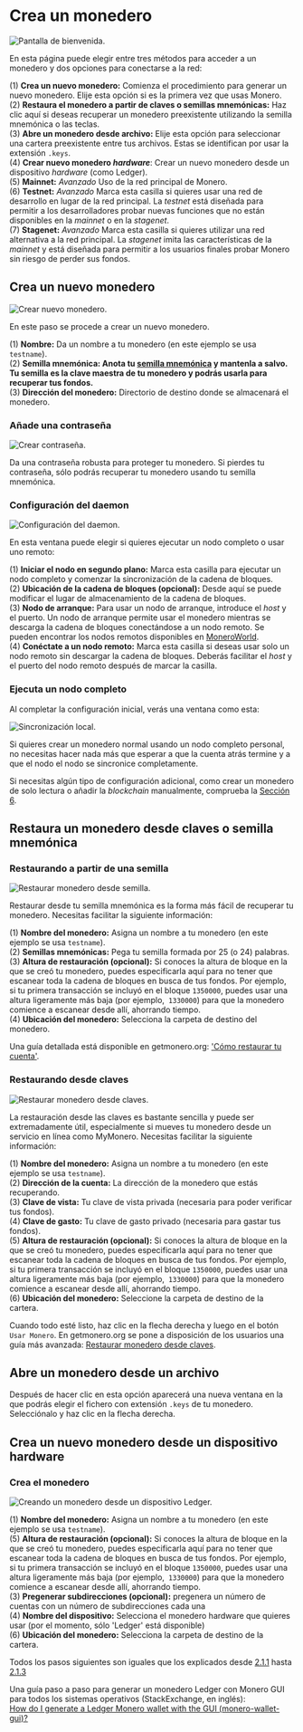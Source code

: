 # Crea un monedero
![Pantalla de bienvenida.](media/wizard_2-options.png)

En esta página puede elegir entre tres métodos para acceder a un monedero y dos opciones para conectarse a la red:

(1) **Crea un nuevo monedero:** Comienza el procedimiento para generar un nuevo monedero. Elije esta opción si es la primera vez que usas Monero.    
(2) **Restaura el monedero a partir de claves o semillas mnemónicas:** Haz clic aquí si deseas recuperar un monedero preexistente utilizando la semilla mnemónica o las teclas.    
(3) **Abre un monedero desde archivo:** Elije esta opción para seleccionar una cartera preexistente entre tus archivos. Estas se identifican por usar la extensión `.keys`.    
(4) **Crear nuevo monedero _hardware_**: Crear un nuevo monedero desde un dispositivo _hardware_ (como Ledger).    
(5) **Mainnet:**  *Avanzado* Uso de la red principal de Monero.    
(6) **Testnet:**  *Avanzado* Marca esta casilla si quieres usar una red de desarrollo en lugar de la red principal. La _testnet_ está diseñada para permitir a los desarrolladores probar nuevas funciones que no están disponibles en la _mainnet_ o en la _stagenet_.    
(7) **Stagenet:** *Avanzado* Marca esta casilla si quieres utilizar una red alternativa a la red principal. La _stagenet_ imita las características de la _mainnet_ y está diseñada para permitir a los usuarios finales probar Monero sin riesgo de perder sus fondos.

## Crea un nuevo monedero
![Crear nuevo monedero.](media/wizard_3-create.png)

En este paso se procede a crear un nuevo monedero.

(1) **Nombre:** Da un nombre a tu monedero (en este ejemplo se usa `testname`).    
(2) **Semilla mnemónica: Anota tu [semilla mnemónica](https://getmonero.org/resources/moneropedia/mnemonicseed.html) y mantenla a salvo. Tu semilla es la clave maestra de tu monedero y podrás usarla para recuperar tus fondos.**    
(3) **Dirección del monedero:** Directorio de destino donde se almacenará el monedero.    

### Añade una contraseña
![Crear contraseña.](media/wizard_4-pass.png)

Da una contraseña robusta para proteger tu monedero. Si pierdes tu contraseña, sólo podrás recuperar tu monedero usando tu semilla mnemónica.

### Configuración del daemon
![Configuración del daemon.](media/wizard_5-daemon-settings.png)

En esta ventana puede elegir si quieres ejecutar un nodo completo o usar uno remoto:

(1) **Iniciar el nodo en segundo plano:** Marca esta casilla para ejecutar un nodo completo y comenzar la sincronización de la cadena de bloques.    
(2) **Ubicación de la cadena de bloques (opcional):** Desde aquí se puede modificar el lugar de almacenamiento de la cadena de bloques.    
(3) **Nodo de arranque:** Para usar un nodo de arranque, introduce el _host_ y el puerto. Un nodo de arranque permite usar el monedero mientras se descarga la cadena de bloques conectándose a un nodo remoto. Se pueden encontrar los nodos remotos disponibles en [MoneroWorld](https://moneroworld.com/).    
(4) **Conéctate a un nodo remoto:** Marca esta casilla si deseas usar solo un nodo remoto sin descargar la cadena de bloques. Deberás facilitar el _host_ y el puerto del nodo remoto después de marcar la casilla.

### Ejecuta un nodo completo
Al completar la configuración inicial, verás una ventana como esta:

![Sincronización local.](media/daemon-launch.png)

Si quieres crear un monedero normal usando un nodo completo personal, no necesitas hacer nada más que esperar a que la cuenta atrás termine y a que el nodo el nodo se sincronice completamente.

Si necesitas algún tipo de configuración adicional, como crear un monedero de solo lectura o añadir la _blockchain_ manualmente, comprueba la [Sección 6](#6-ajustes).


## Restaura un monedero desde claves o semilla mnemónica


### Restaurando a partir de una semilla
![Restaurar monedero desde semilla.](media/wizard_6-restore-seed.png)

Restaurar desde tu semilla mnemónica es la forma más fácil de recuperar tu monedero. Necesitas facilitar la siguiente información:

(1) **Nombre del monedero:** Asigna un nombre a tu monedero (en este ejemplo se usa `testname`).    
(2) **Semillas mnemónicas:** Pega tu semilla formada por 25 (o 24) palabras.    
(3) **Altura de restauración (opcional):** Si conoces la altura de bloque en la que se creó tu monedero, puedes especificarla aquí para no tener que escanear toda la cadena de bloques en busca de tus fondos. Por ejemplo, si tu primera transacción se incluyó en el bloque `1350000`, puedes usar una altura ligeramente más baja (por ejemplo,` 1330000`) para que la monedero comience a escanear desde allí, ahorrando tiempo.    
(4) **Ubicación del monedero:** Selecciona la carpeta de destino del monedero.

Una guía detallada está disponible en getmonero.org: ['Cómo restaurar tu cuenta'](https://www.getmonero.org/es/resources/user-guides/restore_account.html).

### Restaurando desde claves
![Restaurar monedero desde claves.](media/wizard_7-restore-keys.png)

La restauración desde las claves es bastante sencilla y puede ser extremadamente útil, especialmente si mueves tu monedero desde un servicio en línea como MyMonero. Necesitas facilitar la siguiente información:

(1) **Nombre del monedero:** Asigna un nombre a tu monedero (en este ejemplo se usa `testname`).    
(2) **Dirección de la cuenta:** La dirección de la monedero que estás recuperando.    
(3) **Clave de vista:** Tu clave de vista privada (necesaria para poder verificar tus fondos).    
(4) **Clave de gasto:** Tu clave de gasto privado (necesaria para gastar tus fondos).    
(5) **Altura de restauración (opcional):** Si conoces la altura de bloque en la que se creó tu monedero, puedes especificarla aquí para no tener que escanear toda la cadena de bloques en busca de tus fondos. Por ejemplo, si tu primera transacción se incluyó en el bloque `1350000`, puedes usar una altura ligeramente más baja (por ejemplo,` 1330000`) para que la monedero comience a escanear desde allí, ahorrando tiempo.    
(6) **Ubicación del monedero:** Seleccione la carpeta de destino de la cartera.    

Cuando todo esté listo, haz clic en la flecha derecha y luego en el botón `Usar Monero`.
En getmonero.org se pone a disposición de los usuarios una guía más avanzada: [Restaurar monedero desde claves](https://www.getmonero.org/es/resources/user-guides/restore_from_keys.html).

## Abre un monedero desde un archivo
Después de hacer clic en esta opción aparecerá una nueva ventana en la que podrás elegir el fichero con extensión `.keys` de tu monedero. Selecciónalo y haz clic en la flecha derecha.

## Crea un nuevo monedero desde un dispositivo hardware

### Crea el monedero
![Creando un monedero desde un dispositivo Ledger.](media/create_hardware_wallet.png)

(1) **Nombre del monedero:** Asigna un nombre a tu monedero (en este ejemplo se usa `testname`).    
(5) **Altura de restauración (opcional):** Si conoces la altura de bloque en la que se creó tu monedero, puedes especificarla aquí para no tener que escanear toda la cadena de bloques en busca de tus fondos. Por ejemplo, si tu primera transacción se incluyó en el bloque `1350000`, puedes usar una altura ligeramente más baja (por ejemplo,` 1330000`) para que la monedero comience a escanear desde allí, ahorrando tiempo.    
(3) **Pregenerar subdirecciones (opcional):** pregenera un número de cuentas con un número de subdirecciones cada una    
(4) **Nombre del dispositivo:** Selecciona el monedero hardware que quieres usar (por el momento, sólo 'Ledger' está disponible)    
(6) **Ubicación del monedero:** Selecciona la carpeta de destino de la cartera. 
&nbsp;

Todos los pasos siguientes son iguales que los explicados desde [2.1.1](#211-añade-una-contraseña) hasta [2.1.3](#213-ejecuta-un-nodo-completo)
&nbsp;

Una guía paso a paso para generar un monedero Ledger con Monero GUI para todos los sistemas operativos (StackExchange, en inglés):    
[How do I generate a Ledger Monero wallet with the GUI (monero-wallet-gui)?](https://monero.stackexchange.com/questions/9901/how-do-i-generate-a-ledger-monero-wallet-with-the-gui-monero-wallet-gui)


